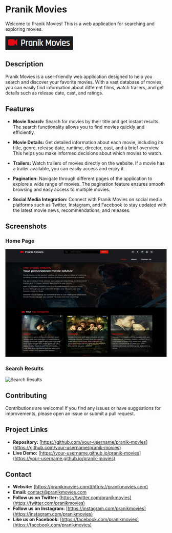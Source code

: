 # Pranik Movies

Welcome to Pranik Movies! This is a web application for searching and exploring movies.

![Pranik Movies Logo](./static/img/logo.png)

## Description

Pranik Movies is a user-friendly web application designed to help you search and discover your favorite movies. With a vast database of movies, you can easily find information about different films, watch trailers, and get details such as release date, cast, and ratings.

## Features

- **Movie Search:** Search for movies by their title and get instant results. The search functionality allows you to find movies quickly and efficiently.

- **Movie Details:** Get detailed information about each movie, including its title, genre, release date, runtime, director, cast, and a brief overview. This helps you make informed decisions about which movies to watch.

- **Trailers:** Watch trailers of movies directly on the website. If a movie has a trailer available, you can easily access and enjoy it.

- **Pagination:** Navigate through different pages of the application to explore a wide range of movies. The pagination feature ensures smooth browsing and easy access to multiple movies.

- **Social Media Integration:** Connect with Pranik Movies on social media platforms such as Twitter, Instagram, and Facebook to stay updated with the latest movie news, recommendations, and releases.

## Screenshots

### Home Page

![Home Page](./static/img/home.png)

### Search Results

![Search Results](./static/img/search.jpg)


## Contributing

Contributions are welcome! If you find any issues or have suggestions for improvements, please open an issue or submit a pull request.

## Project Links

- **Repository:** [https://github.com/your-username/pranik-movies](https://github.com/your-username/pranik-movies)
- **Live Demo:** [https://your-username.github.io/pranik-movies](https://your-username.github.io/pranik-movies)

## Contact

- **Website:** [https://pranikmovies.com](https://pranikmovies.com)
- **Email:** contact@pranikmovies.com
- **Follow us on Twitter:** [https://twitter.com/pranikmovies](https://twitter.com/pranikmovies)
- **Follow us on Instagram:** [https://instagram.com/pranikmovies](https://instagram.com/pranikmovies)
- **Like us on Facebook:** [https://facebook.com/pranikmovies](https://facebook.com/pranikmovies)
